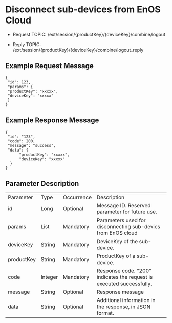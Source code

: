 # Disconnect sub-devices from EnOS Cloud

- Request TOPIC: /ext/session/{productKey}/{deviceKey}/combine/logout

- Reply TOPIC: /ext/session/{productKey}/{deviceKey}/combine/logout_reply

## Example Request Message

```
{
 "id": 123,
 "params": {
 "productKey": "xxxxx",
 "deviceKey": "xxxxx"
 }
}

```

## Example Response Message

```
{
 "id": "123",
 "code": 200,
 "message": "success",
 "data": {
      "productKey": "xxxxx",
      "deviceKey": "xxxxx"
  }
}

```

## Parameter Description

<table>
  <tr>
    <td>Parameter</td>
    <td>Type</td>
    <td>Occurrence</td>
    <td>Description</td>
  </tr>
  <tr>
    <td>id </td>
    <td>Long </td>
    <td>Optional </td>
    <td>Message ID. Reserved   parameter for future use. </td>
  </tr>
  <tr>
    <td>params </td>
    <td>List </td>
    <td>Mandatory </td>
    <td>Parameters used for disconnecting sub-devics from EnOS cloud </td>
  </tr>
  <tr>
    <td>deviceKey </td>
    <td>String </td>
    <td>Mandatory </td>
    <td>DeviceKey of the sub-device. </td>
  </tr>
  <tr>
    <td>productKey </td>
    <td>String </td>
    <td>Mandatory </td>
    <td>ProductKey of a sub-device. </td>
  </tr>
  <tr>
    <td>code </td>
    <td>Integer </td>
    <td>Mandatory </td>
    <td>Response code. &ldquo;200&rdquo; indicates the request is executed   successfully. </td>
  </tr>
  <tr>
    <td>message </td>
    <td>String </td>
    <td>Optional </td>
    <td>Response message </td>
  </tr>
  <tr>
    <td>data </td>
    <td>String </td>
    <td>Optional </td>
    <td>Additional information in the response, in JSON format. </td>
  </tr>
</table>
